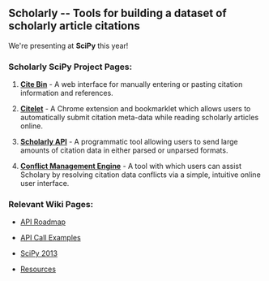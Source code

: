 ## Scholarly -- Tools for building a dataset of scholarly article citations

We're presenting at **SciPy** this year!

### Scholarly SciPy Project Pages:

1. [**Cite Bin**](https://github.com/hrybacki/crowd-scholar/wiki/Citebin-SciPy-Projects) - A web interface for manually entering or pasting citation information and references.

1. [**Citelet**](https://github.com/jmcarp/citelet/wiki/Citelet-SciPy-Projects) - A Chrome extension and bookmarklet which allows users to automatically submit citation meta-data while reading scholarly articles online.

1. [**Scholarly API**](https://github.com/hrybacki/crowd-scholar/wiki/API-SciPy-Projects) - A programmatic tool allowing users to send large amounts of citation data in either parsed or unparsed formats.

1. [**Conflict Management Engine**](https://github.com/hrybacki/conflict-management-engine/wiki/Conflict-Management-Engine-SciPy-Projects) - A tool with which users can assist Scholary by resolving citation data conflicts via a simple, intuitive online user interface.

### Relevant Wiki Pages:

* [API Roadmap](https://github.com/hrybacki/crowd-scholar/wiki/APi-Roadmap)

* [API Call Examples](https://github.com/hrybacki/crowd-scholar/wiki/API-Call-Examples)

* [SciPy 2013](https://github.com/hrybacki/crowd-scholar/wiki/SciPy-2013) 

* [Resources](https://github.com/hrybacki/crowd-scholar/wiki/Resources)
